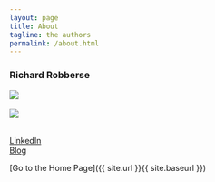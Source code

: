 ```yaml
---
layout: page
title: About
tagline: the authors
permalink: /about.html
---
```


### Richard Robberse
<img src="{{site.imagesurl}}/AzureDevOps.jpg" style="display: block; margin: auto;" /> <br>
<img src="{{site.url}}/images/AzureDevOps.jpg" style="display: block; margin: auto;" /> <br>

[LinkedIn](https://www.linkedin.com/in/richard-robberse/) <br>
[Blog](https://robberse-it-services.nl/blog)


[Go to the Home Page]({{ site.url }}{{ site.baseurl }})
